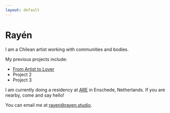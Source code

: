 ```yaml
---
layout: default
---
```


# Rayén

I am a Chilean artist working with communities and bodies.

My previous projects include:

* [From Artist to Lover](projects/from-artist-to-lover)
* Project 2
* Project 3

I am currently doing a residency at [ARE](https://www.areholland.com/) in Enschede, Netherlands. If you are nearby, come and say hello!

You can email me at rayen@rayen.studio.